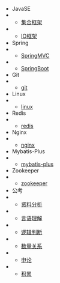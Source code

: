 * JavaSE
* - [集合框架](collection/)
* - [IO框架](io/)
* Spring
* - [SpringMVC](springmvc/)
* - [SpringBoot](springboot/)
* Git
* - [git](git/)
* Linux
* - [linux](linux/)
* Redis
* - [redis](redis/)
* Nginx
* - [nginx](nginx/)
* Mybatis-Plus
* - [mybatis-plus](mybatis-plus/)
* Zookeeper
* - [zookeeper](zookeeper/)
* 公考
* - [资料分析](资料分析/)
* - [言语理解](言语理解/)
* - [逻辑判断](逻辑判断/)
* - [数量关系](数量关系/)
* - [申论](申论/)
* - [积累](积累/)